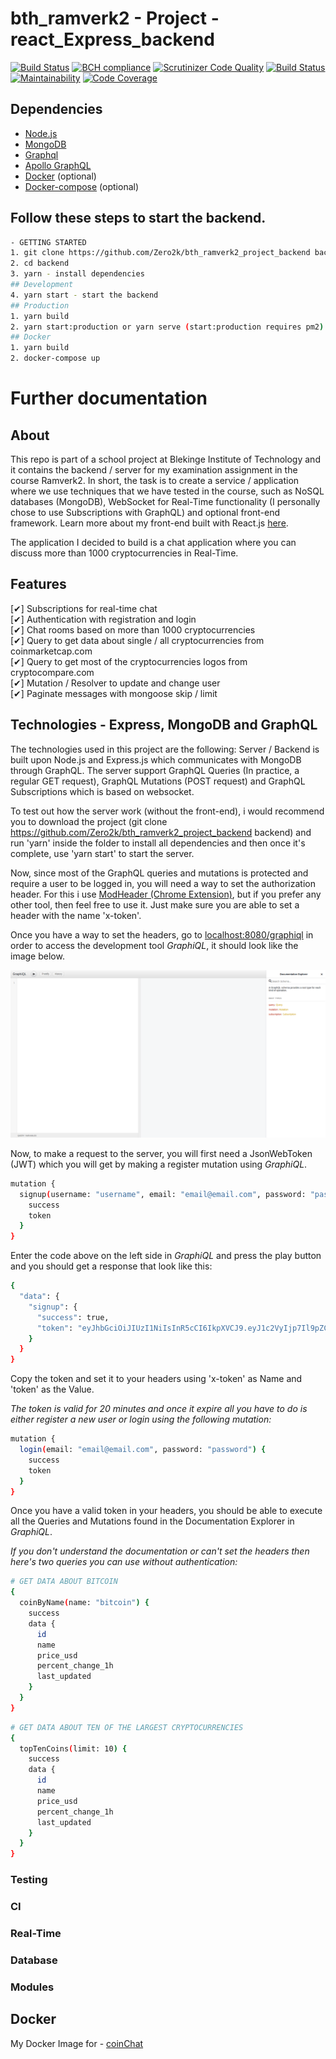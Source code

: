 # bth_ramverk2 - Project - react_Express_backend

[![Build Status](https://travis-ci.org/Zero2k/bth_ramverk2_project_backend.svg?branch=master)](https://travis-ci.org/Zero2k/bth_ramverk2_project_backend)
[![BCH compliance](https://bettercodehub.com/edge/badge/Zero2k/bth_ramverk2_project_backend?branch=master)](https://bettercodehub.com/)
[![Scrutinizer Code Quality](https://scrutinizer-ci.com/g/Zero2k/bth_ramverk2_project_backend/badges/quality-score.png?b=master)](https://scrutinizer-ci.com/g/Zero2k/bth_ramverk2_project_backend/?branch=master)
[![Build Status](https://scrutinizer-ci.com/g/Zero2k/bth_ramverk2_project_backend/badges/build.png?b=master)](https://scrutinizer-ci.com/g/Zero2k/bth_ramverk2_project_backend/build-status/master)
[![Maintainability](https://api.codeclimate.com/v1/badges/96cdc01d55bc6e79a0a9/maintainability)](https://codeclimate.com/github/Zero2k/bth_ramverk2_project_backend/maintainability)
[![Code Coverage](https://scrutinizer-ci.com/g/Zero2k/bth_ramverk2_project_backend/badges/coverage.png?b=master)](https://scrutinizer-ci.com/g/Zero2k/bth_ramverk2_project_backend/?branch=master)

## Dependencies

 * [Node.js](https://nodejs.org/en/)
 * [MongoDB](https://www.mongodb.com/)
 * [Graphql](http://graphql.org/)
 * [Apollo GraphQL](https://www.apollographql.com/)
 * [Docker](https://docs.docker.com/engine/installation/) (optional)
 * [Docker-compose](https://docs.docker.com/compose/install/) (optional)

## Follow these steps to start the backend.
```bash
- GETTING STARTED
1. git clone https://github.com/Zero2k/bth_ramverk2_project_backend backend
2. cd backend
3. yarn - install dependencies
## Development
4. yarn start - start the backend
## Production
1. yarn build
2. yarn start:production or yarn serve (start:production requires pm2)
## Docker
1. yarn build
2. docker-compose up
```

# Further documentation

## About

This repo is part of a school project at Blekinge Institute of Technology and it contains the backend / server for my examination assignment in the course Ramverk2. In short, the task is to create a service / application where we use techniques that we have tested in the course, such as NoSQL databases (MongoDB), WebSocket for Real-Time functionality (I personally chose to use Subscriptions with GraphQL) and optional front-end framework. Learn more about my front-end built with React.js [here](https://github.com/Zero2k/bth_ramverk2_project_frontend). 

The application I decided to build is a chat application where you can discuss more than 1000 cryptocurrencies in Real-Time.

## Features

[✔] Subscriptions for real-time chat  
[✔] Authentication with registration and login  
[✔] Chat rooms based on more than 1000 cryptocurrencies  
[✔] Query to get data about single / all cryptocurrencies from coinmarketcap.com  
[✔] Query to get most of the cryptocurrencies logos from cryptocompare.com  
[✔] Mutation / Resolver to update and change user  
[✔] Paginate messages with mongoose skip / limit

## Technologies - Express, MongoDB and GraphQL

The technologies used in this project are the following: Server / Backend is built upon Node.js and Express.js which communicates with MongoDB through GraphQL. The server support GraphQL Queries (In practice, a regular GET request), GraphQL Mutations (POST request) and GraphQL Subscriptions which is based on websocket.

To test out how the server work (without the front-end), i would recommend you to download the project (git clone https://github.com/Zero2k/bth_ramverk2_project_backend backend) and run 'yarn' inside the folder to install all dependencies and then once it's complete, use 'yarn start' to start the server.

Now, since most of the GraphQL queries and mutations is protected and require a user to be logged in, you will need a way to set the authorization header. For this i use [ModHeader (Chrome Extension)](https://chrome.google.com/webstore/detail/modheader/idgpnmonknjnojddfkpgkljpfnnfcklj?utm_source=chrome-app-launcher-info-dialog), but if you prefer any other tool, then feel free to use it. Just make sure you are able to set a header with the name 'x-token'.

Once you have a way to set the headers, go to [localhost:8080/graphiql](localhost:8080/graphiql) in order to access the development tool *GraphiQL*, it should look like the image below.

![Graphiql](screenshots/Graphiql.png)

Now, to make a request to the server, you will first need a JsonWebToken (JWT) which you will get by making a register mutation using *GraphiQL*.

```bash
mutation {
  signup(username: "username", email: "email@email.com", password: "password") {
    success
    token
  }
}
```

Enter the code above on the left side in *GraphiQL* and press the play button and you should get a response that look like this:

```bash
{
  "data": {
    "signup": {
      "success": true,
      "token": "eyJhbGciOiJIUzI1NiIsInR5cCI6IkpXVCJ9.eyJ1c2VyIjp7Il9pZCI6IjVhN2MzZTBhYzBmZTcyMGUyNWM0NDk3NiIsInVzZXJuYW1lIjoidXNlcm5hbWUifSwiaWF0IjoxNTE4MDkxNzg3LCJleHAiOjE1MTgwOTI5ODd9.UZ7ie4UDxxEUv_s9778JfX9xbqBKW9EoE3tLPdT7U2w"
    }
  }
}
```

Copy the token and set it to your headers using 'x-token' as Name and 'token' as the Value.

*The token is valid for 20 minutes and once it expire all you have to do is either register a new user or login using the following mutation:*

```bash
mutation {
  login(email: "email@email.com", password: "password") {
    success
    token
  }
}
```

Once you have a valid token in your headers, you should be able to execute all the Queries and Mutations found in the Documentation Explorer in *GraphiQL*.

*If you don't understand the documentation or can't set the headers then here's two queries you can use without authentication:*

```bash
# GET DATA ABOUT BITCOIN
{
  coinByName(name: "bitcoin") {
    success
    data {
      id
      name
      price_usd
      percent_change_1h
      last_updated
    }
  }
}
```

```bash
# GET DATA ABOUT TEN OF THE LARGEST CRYPTOCURRENCIES
{
  topTenCoins(limit: 10) {
    success
    data {
      id
      name
      price_usd
      percent_change_1h
      last_updated
    }
  }
}

```

### Testing

### CI

### Real-Time

### Database

### Modules

## Docker

My Docker Image for - [coinChat](https://cloud.docker.com/swarm/zero2k/repository/docker/zero2k/coinchat/general)
